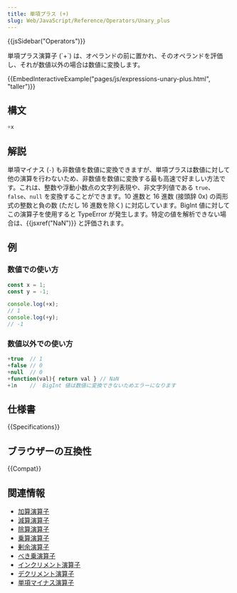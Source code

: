 ```yaml
---
title: 単項プラス (+)
slug: Web/JavaScript/Reference/Operators/Unary_plus
---
```

{{jsSidebar("Operators")}}

<p>単項プラス演算子 (`+`) は、オペランドの前に置かれ、そのオペランドを評価し、それが数値以外の場合は数値に変換します。</p>

{{EmbedInteractiveExample("pages/js/expressions-unary-plus.html", "taller")}}

## 構文

```js
+x
```

## 解説

単項マイナス (`-`) も非数値を数値に変換できますが、単項プラスは数値に対して他の演算を行わないため、非数値を数値に変換する最も高速で好ましい方法です。これは、整数や浮動小数点の文字列表現や、非文字列値である `true`、`false`、`null` を変換することができます。10 進数と 16 進数 (接頭辞 0x) の両形式の整数と負の数 (ただし 16 進数を除く) に対応しています。BigInt 値に対してこの演算子を使用すると TypeError が発生します。特定の値を解析できない場合は、{{jsxref("NaN")}} と評価されます。</p>

## 例

### 数値での使い方

```js
const x = 1;
const y = -1;

console.log(+x);
// 1
console.log(+y);
// -1
```

### 数値以外での使い方

```js
+true  // 1
+false // 0
+null  // 0
+function(val){ return val } // NaN
+1n    //  BigInt 値は数値に変換できないためエラーになります
```

## 仕様書

{{Specifications}}

## ブラウザーの互換性

{{Compat}}

## 関連情報

- [加算演算子](/ja/docs/Web/JavaScript/Reference/Operators/Addition)
- [減算演算子](/ja/docs/Web/JavaScript/Reference/Operators/Subtraction)
- [除算演算子](/ja/docs/Web/JavaScript/Reference/Operators/Division)
- [乗算演算子](/ja/docs/Web/JavaScript/Reference/Operators/Multiplication)
- [剰余演算子](/ja/docs/Web/JavaScript/Reference/Operators/Remainder)
- [べき乗演算子](/ja/docs/Web/JavaScript/Reference/Operators/Exponentiation)
- [インクリメント演算子](/ja/docs/Web/JavaScript/Reference/Operators/Increment)
- [デクリメント演算子](/ja/docs/Web/JavaScript/Reference/Operators/Decrement)
- [単項マイナス演算子](/ja/docs/Web/JavaScript/Reference/Operators/Unary_negation)

